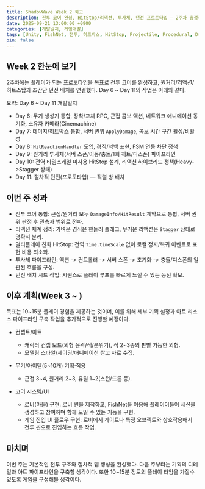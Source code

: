 ```yaml
---
title: ShadowWave Week 2 회고
description: 전투 코어 완성, HitStop/리액션, 투사체, 던전 프로토타입 — 2주차 총정리
date: 2025-09-21 13:00:00 +0900
categories: [개발일지, 게임개발]
tags: [Unity, FishNet, 전투, 히트박스, HitStop, Projectile, Procedural, Dungeon, ShadowWave, 회고]
pin: false
---
```


## Week 2 한눈에 보기

2주차에는 플레이가 되는 프로토타입을 목표로 전투 코어를 완성하고, 원거리/리액션/히트스탑과 초간단 던전 배치를 연결했다. Day 6 ~ Day 11의 작업은 아래와 같다.

요약: Day 6 ~ Day 11 개발일지
- Day 6: 무기 생성기 통합, 장착/교체 RPC, 근접 콤보 액션, 네트워크 애니메이션 동기화, 소유자 카메라(Cinemachine)
- Day 7: 데미지/히트박스 통합, 서버 권위 `ApplyDamage`, 콤보 시간 구간 활성/비활성
- Day 8: `HitReactionHandler` 도입, 경직/넉백 표현, FSM 연동 차단 정책
- Day 9: 원거리 투사체(서버 스폰/이동/충돌/1회 히트/디스폰) 파이프라인
- Day 10: 전역 타임스케일 미사용 HitStop 설계, 리액션 하이브리드 정책(Heavy->Stagger 상태)
- Day 11: 절차적 던전(프로토타입) — 직렬 방 배치

## 이번 주 성과

- 전투 코어 통합: 근접/원거리 모두 `DamageInfo/HitResult` 계약으로 통합, 서버 권위 판정 후 관측자 범위로 전파.
- 리액션 체계 정리: 가벼운 경직은 핸들러 플래그, 무거운 리액션은 `Stagger` 상태로 명확히 분리.
- 멀티플레이 친화 HitStop: 전역 `Time.timeScale` 없이 로컬 정지/복귀 이벤트로 표현 비용 최소화.
- 투사체 파이프라인: 액션 -> 컨트롤러 -> 서버 스폰 -> 초기화 -> 충돌/디스폰의 일관된 흐름을 구성.
- 던전 배치 시드 작업: 시퀀스로 플레이 루프를 빠르게 느낄 수 있는 동선 확보.


## 이후 계획(Week 3 ~ )

목표는 10~15분 플레이 경험을 제공하는 것이며, 이를 위해 세부 기획 설정과 아트 리소스 파이프라인 구축 작업을 추가적으로 진행할 예정이다.

- 컨셉트/아트
  - 캐릭터 컨셉 보드(외형 윤곽/색/분위기), 적 2~3종의 판별 가능한 외형.
  - 모델링 스타일/셰이딩/애니메이션 참고 자료 수집.

- 무기/아이템(5~10개) 기획·적용
  - 근접 3~4, 원거리 2~3, 유틸 1~2(스턴/드론 등).

- 코어 시스템/UI
  - 로비(마을) 구현: 로비 씬을 제작하고, FishNet을 이용해 플레이어들이 세션을 생성하고 참여하며 함께 모일 수 있는 기능을 구현.
  - 게임 진입 UI 플로우 구현: 로비에서 게이트나 특정 오브젝트와 상호작용해서 전투 씬으로 진입하는 흐름 작업.

## 마치며

이번 주는 기본적인 전투 구조와 절차적 맵 생성을 완성했다. 다음 주부터는 기획의 디테일과 아트 파이프라인을 구축할 생각이다. 또한 10~15분 정도의 플레이 타임을 가질수 있도록 게임을 구성해볼 생각이다.

